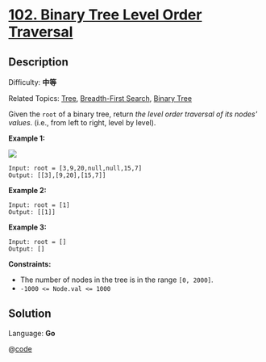 # [102\. Binary Tree Level Order Traversal](https://leetcode.cn/problems/binary-tree-level-order-traversal/)

## Description

Difficulty: **中等**  

Related Topics: [Tree](https://leetcode.cn/tag/https://leetcode.cn/tag/tree//), [Breadth-First Search](https://leetcode.cn/tag/https://leetcode.cn/tag/breadth-first-search//), [Binary Tree](https://leetcode.cn/tag/https://leetcode.cn/tag/binary-tree//)


Given the `root` of a binary tree, return _the level order traversal of its nodes' values_. (i.e., from left to right, level by level).

**Example 1:**

![](https://assets.leetcode.com/uploads/2021/02/19/tree1.jpg)

```
Input: root = [3,9,20,null,null,15,7]
Output: [[3],[9,20],[15,7]]
```

**Example 2:**

```
Input: root = [1]
Output: [[1]]
```

**Example 3:**

```
Input: root = []
Output: []
```

**Constraints:**

*   The number of nodes in the tree is in the range `[0, 2000]`.
*   `-1000 <= Node.val <= 1000`


## Solution

Language: **Go**

@[code](@IOI/102-main.cpp)
